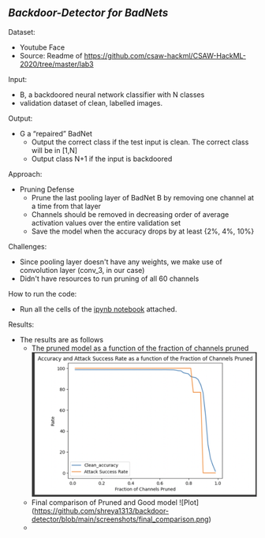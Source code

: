 ## ***Backdoor-Detector for BadNets***

Dataset: 
- Youtube Face
- Source: Readme of https://github.com/csaw-hackml/CSAW-HackML-2020/tree/master/lab3

Input:
- B, a backdoored neural network classifier with N classes
- validation dataset of clean, labelled images.

Output:
- G a “repaired” BadNet
  - Output the correct class if the test input is clean. The correct class will be in [1,N]
  - Output class N+1 if the input is backdoored

Approach:
- Pruning Defense
  -  Prune the last pooling layer of BadNet B by removing one channel at a time from that layer
  -  Channels should be removed in decreasing order of average activation values over the entire validation set
  -  Save the model when the accuracy drops by at least {2%, 4%, 10%}
 
Challenges:
- Since pooling layer doesn't have any weights, we make use of convolution layer (conv_3, in our case)
- Didn't have resources to run pruning of all 60 channels

How to run the code:
- Run all the cells of the [ipynb notebook](https://github.com/shreya1313/backdoor-detector/blob/main/backdoor_detector.ipynb) attached.

Results:
- The results are as follows
    - The pruned model as a function of the fraction of channels pruned
      ![Plot](https://github.com/shreya1313/backdoor-detector/blob/main/screenshots/pruned_model_plot.png)
    - Final comparison of Pruned and Good model
      ![Plot] (https://github.com/shreya1313/backdoor-detector/blob/main/screenshots/final_comparison.png)
    - 
